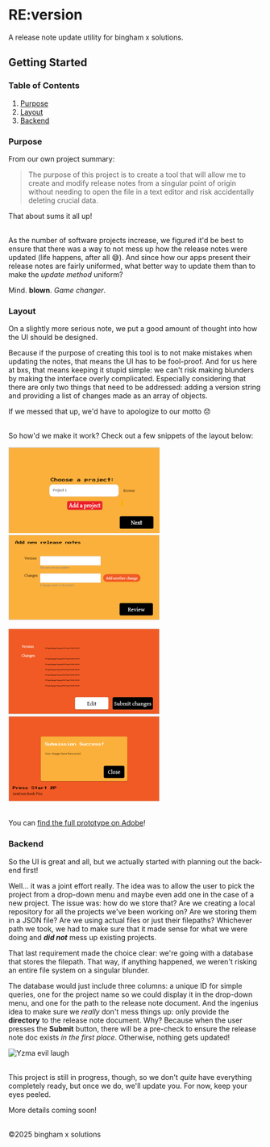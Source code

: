 # RE:version

A release note update utility for bingham x solutions.

## Getting Started

### Table of Contents

1. [Purpose](#purpose)
2. [Layout](#layout)
3. [Backend](#backend)

### Purpose

From our own project summary:
> The purpose of this project is to create a tool that will allow me to create and modify release notes from a singular point of origin without needing to open the file in a text editor and risk accidentally deleting crucial data.

That about sums it all up!

\
As the number of software projects increase, we figured it'd be best to ensure that there was a way to not mess up how the release notes were updated (life happens, after all 😅). And since how our apps present their release notes are fairly uniformed, what better way to update them than to make the *update method* uniform?

Mind. **blown**. *Game changer*.

### Layout

On a slightly more serious note, we put a good amount of thought into how the UI should be designed.

Because if the purpose of creating this tool is to not make mistakes when updating the notes, that means the UI has to be fool-proof. And for us here at bxs, that means keeping it stupid simple: we can't risk making blunders by making the interface overly complicated. Especially considering that there are only two things that need to be addressed: adding a version string and providing a list of changes made as an array of objects.  

If we messed that up, we'd have to apologize to our motto 😞

\
So how'd we make it work? Check out a few snippets of the layout below:

![Select a project](/screenshots/Select%20a%20project.png "Select a project") ![Add new release notes](/screenshots/Add%20new%20release%20notes.png "Add new release notes")

![Review](/screenshots/Review.png "Review") ![Submission response - success](/screenshots/Submission%20response_success.png "Submission response - success")

\
You can [find the full prototype on Adobe](https://xd.adobe.com/view/bef10d6e-34c8-45cd-9ecc-a8783bdbb529-eba2/)!

### Backend

So the UI is great and all, but we actually started with planning out the back-end first!

Well&hellip; it was a joint effort really. The idea was to allow the user to pick the project from a drop-down menu and maybe even add one in the case of a new project. The issue was: how do we store that? Are we creating a local repository for all the projects we've been working on? Are we storing them in a JSON file? Are we using actual files or just their filepaths? Whichever path we took, we had to make sure that it made sense for what we were doing and ***did not*** mess up existing projects.

That last requirement made the choice clear: we're going with a database that stores the filepath. That way, if anything happened, we weren't risking an entire file system on a singular blunder.

The database would just include three columns: a unique ID for simple queries, one for the project name so we could display it in the drop-down menu, and one for the path to the release note document. And the ingenius idea to make sure we *really* don't mess things up: only provide the **directory** to the release note document. Why? Because when the user presses the **Submit** button, there will be a pre-check to ensure the release note doc exists *in the first place*. Otherwise, nothing gets updated!

![Yzma evil laugh](https://media1.tenor.com/m/BCBthxm3VjYAAAAd/i-win-yzma.gif "Yzma evil laugh")

\
This project is still in progress, though, so we don't *quite* have everything completely ready, but once we do, we'll update you. For now, keep your eyes peeled.

More details coming soon!

\
&copy;2025 bingham x solutions
